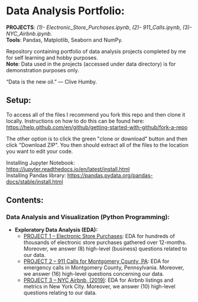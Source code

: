 # Data Analysis Portfolio:
**PROJECTS**: _(1)- Electronic_Store_Purchases.ipynb_, _(2)- 911_Calls.ipynb_, _(3)- NYC_Airbnb.ipynb._ <br>
**Tools**: Pandas, Matplotlib, Seaborn and NumPy.

Repository containing portfolio of data analysis projects completed by me for self learning and hobby purposes. <br>
**Note**: Data used in the projects (accessed under data directory) is for demonstration purposes only.

“Data is the new oil.” — Clive Humby.

## Setup:
To access all of the files I recommend you fork this repo and then clone it locally. Instructions on how to do this can be found here: https://help.github.com/en/github/getting-started-with-github/fork-a-repo

The other option is to click the green "clone or download" button and then click "Download ZIP". You then should extract all of the files to the location you want to edit your code.

Installing Jupyter Notebook: https://jupyter.readthedocs.io/en/latest/install.html <br>
Installing Pandas library: https://pandas.pydata.org/pandas-docs/stable/install.html

## Contents:
### Data Analysis and Visualization (Python Programming):
- **Exploratory Data Analysis (EDA):**
  - [PROJECT 1 – Electronic Store Purchases](https://github.com/AbubakerOsman7/Data-Analysis-Projects/blob/master/Electronic_Store_Purchases.ipynb): EDA for hundreds of thousands of electronic store purchases gathered over 12-months. Moreover, we answer (8) high-level (business) questions related to our data.
  - [PROJECT 2 – 911 Calls for Montgomery County, PA](https://github.com/AbubakerOsman7/Data-Analysis-Projects/blob/master/911_Calls.ipynb): EDA for emergency calls in Montgomery County, Pennsylvania. Moreover, we answer (16) high-level questions concerning our data.
  - [PROJECT 3 – NYC Airbnb, (2019)](https://github.com/AbubakerOsman7/Data-Analysis-Projects/blob/master/NYC_Airbnb.ipynb): EDA for Airbnb listings and metrics in New York City. Moreover, we answer (10) high-level questions relating to our data.
#
